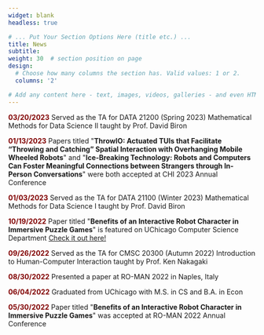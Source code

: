 ```yaml
---
widget: blank
headless: true

# ... Put Your Section Options Here (title etc.) ...
title: News
subtitle:
weight: 30  # section position on page
design:
  # Choose how many columns the section has. Valid values: 1 or 2.
  columns: '2'

# Add any content here - text, images, videos, galleries - and even HTML code!
---
```

<p><b style="color:maroon;">03/20/2023</b>  Served as the TA for DATA 21200 (Spring 2023) Mathematical Methods for Data Science II taught by Prof. David Biron</p>
<p><b style="color:maroon;">01/13/2023</b> Papers titled "<b>ThrowIO: Actuated TUIs that Facilitate “Throwing and Catching” Spatial Interaction with Overhanging Mobile Wheeled Robots</b>" and "<b>Ice-Breaking Technology: Robots and Computers Can Foster Meaningful Connections between Strangers through In-Person Conversations</b>" were both accepted at CHI 2023 Annual Conference</p>
<p><b style="color:maroon;">01/03/2023</b>  Served as the TA for DATA 21100 (Winter 2023) Mathematical Methods for Data Science I taught by Prof. David Biron</p>
<p><b style="color:maroon;">10/19/2022</b> Paper titled "<b>Benefits of an Interactive Robot Character in Immersive Puzzle Games</b>" is featured on UChicago Computer Science Department <a href="https://cs.uchicago.edu/news/uchicago-research-tests-whether-robots-or-humans-are-better-game-partners/"> Check it out here!</a> </p>
<p><b style="color:maroon;">09/26/2022</b>  Served as the TA for CMSC 20300 (Autumn 2022) Introduction to Human-Computer Interaction taught by Prof. Ken Nakagaki</p>
<p><b style="color:maroon;">08/30/2022</b>  Presented a paper at RO-MAN 2022 in Naples, Italy</p>
<p><b style="color:maroon;">06/04/2022</b>  Graduated from UChicago with M.S. in CS and B.A. in Econ</p>
<p><b style="color:maroon;">05/30/2022</b>  Paper titled "<b>Benefits of an Interactive Robot Character in Immersive Puzzle Games</b>" was accepted at RO-MAN 2022 Annual Conference</p>

